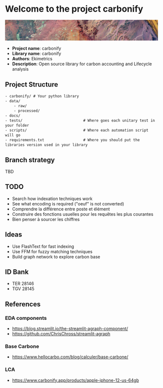 # Welcome to the project carbonify
![](docs/assets/banner.png)

- **Project name**: carbonify
- **Library name**: carbonify
- **Authors**: Ekimetrics
- **Description**: Open source library for carbon accounting and Lifecycle analysis



## Project Structure
```
- carbonify/ # Your python library
- data/
    - raw/
    - processed/
- docs/
- tests/                            # Where goes each unitary test in your folder
- scripts/                          # Where each automation script will go
- requirements.txt                  # Where you should put the libraries version used in your library
```


## Branch strategy
TBD


## TODO 
- Search how indexation techniques work
- See what encoding is required ("oeuf" is not converted)
- Comprendre la différence entre poste et élément
- Construire des fonctions usuelles pour les requêtes les plus courantes
- Bien penser à sourcer les chiffres

## Ideas
- Use FlashText for fast indexing
- Use FFM for fuzzy matching techniques
- Build graph network to explore carbon base

## ID Bank
- TER 28146
- TGV 28145


## References

### EDA components
- https://blog.streamlit.io/the-streamlit-agraph-component/
- https://github.com/ChrisChross/streamlit-agraph

### Base Carbone
- https://www.hellocarbo.com/blog/calculer/base-carbone/

### LCA 
- https://www.carbonify.app/products/apple-iphone-12-us-64gb


